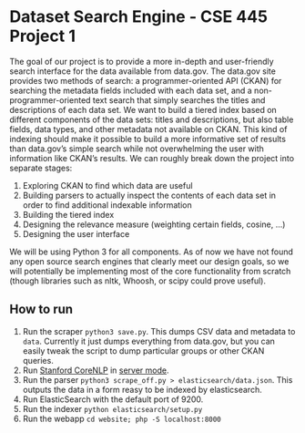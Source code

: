 # Dataset Search Engine - CSE 445 Project 1
The goal of our project is to provide a more in-depth and user-friendly search interface for the data available from data.gov. The data.gov site provides two methods of search: a programmer-oriented API (CKAN) for searching the metadata fields included with each data set, and a non-programmer-oriented text search that simply searches the titles and descriptions of each data set.
We want to build a tiered index based on different components of the data sets: titles and descriptions, but also table fields, data types, and other metadata not available on CKAN. This kind of indexing should make it possible to build a more informative set of results than data.gov’s simple search while not overwhelming the user with information like CKAN’s results.
We can roughly break down the project into separate stages:

1. Exploring CKAN to find which data are useful
2. Building parsers to actually inspect the contents of each data set in order to find additional indexable information
3. Building the tiered index
4. Designing the relevance measure (weighting certain fields, cosine, …)
5. Designing the user interface

We will be using Python 3 for all components. As of now we have not found any open source search engines that clearly meet our design goals, so we will potentially be implementing most of the core functionality from scratch (though libraries such as nltk, Whoosh, or scipy could prove useful).

## How to run ##

1. Run the scraper `python3 save.py`. This dumps CSV data and metadata to
   `data`. Currently it just dumps everything from data.gov, but you can easily
   tweak the script to dump particular groups or other CKAN queries.
2. Run [Stanford CoreNLP](https://stanfordnlp.github.io/CoreNLP/) in [server
   mode](https://stanfordnlp.github.io/CoreNLP/corenlp-server.html).
3. Run the parser `python3 scrape_off.py > elasticsearch/data.json`. This
   outputs the data in a form reasy to be indexed by elasticsearch.
4. Run ElasticSearch with the default port of 9200.
5. Run the indexer `python elasticsearch/setup.py`
6. Run the webapp `cd website; php -S localhost:8000`

